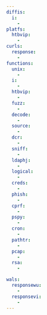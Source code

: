 ```yaml
---
diffis:
  i:
    -
platfs:
  htbvip:
    -
curls:
  response:
    -
functions:
  unix:
    -
  i:
    -
  htbvip:
    -
  fuzz:
    -
  decode:
    -
  source:
    -
  dcr:
    -
  sniff:
    -
  ldaphj:
    -
  logical:
    -
  creds:
    -
  phish:
    -
  cprf:
    -
  pspy:
    -
  cron:
    -
  pathtr:
    -
  pcap:
    -
  rsa:
    -

wals:
  responsewu:
    -
  responsevi:
    -
---
```

